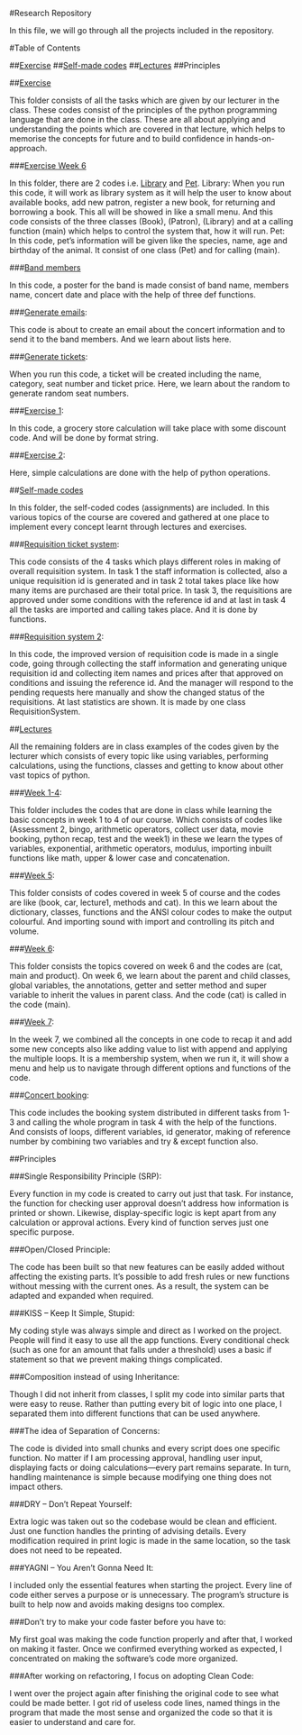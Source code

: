 #Research Repository

In this file, we will go through all the projects included in the repository.

#Table of Contents

##[Exercise](https://github.com/varinder2104/Varinderjit-singh-Research-Repository-/tree/main/software%20development/Exercises)
##[Self-made codes](https://github.com/varinder2104/Varinderjit-singh-Research-Repository-/tree/main/software%20development/Self-made%20Codes)
##[Lectures](https://github.com/varinder2104/Varinderjit-singh-Research-Repository-/tree/main/software%20development/Self-made%20Codes)
##Principles
 

##[Exercise](https://github.com/varinder2104/Varinderjit-singh-Research-Repository-/tree/main/software%20development/Exercises)

This folder consists of all the tasks which are given by our lecturer in the class. These codes consist of the principles of the python programming language that are done in the class. These are all about applying and understanding the points which are covered in that lecture, which helps to memorise the concepts for future and to build confidence in hands-on-approach.

###[Exercise Week 6](https://github.com/varinder2104/Varinderjit-singh-Research-Repository-/tree/main/software%20development/Exercises/Exercise_week6.py) 

In this folder, there are 2 codes i.e. [Library](https://github.com/varinder2104/Varinderjit-singh-Research-Repository-/blob/main/software%20development/Exercises/Exercise_week6.py/Library_system.py) and [Pet](https://github.com/varinder2104/Varinderjit-singh-Research-Repository-/blob/main/software%20development/Exercises/Exercise_week6.py/Pet.py).
Library: When you run this code, it will work as library system as it will help the user to know about available books, add new patron, register a new book, for returning and borrowing a book. This all will be showed in like a small menu. And this code consists of the three classes (Book), (Patron), (Library) and at a calling function (main) which helps to control the system that, how it will run.
Pet: In this code, pet’s information will be given like the species, name, age and birthday of the animal. It consist of one class (Pet) and for calling (main).


###[Band members](https://github.com/varinder2104/Varinderjit-singh-Research-Repository-/blob/main/software%20development/Exercises/Exercise_band_members.py)

In this code, a poster for the band is made consist of band name, members name, concert date and place with the help of three def functions.

###[Generate emails](https://github.com/varinder2104/Varinderjit-singh-Research-Repository-/blob/main/software%20development/Exercises/Exercise_generate_email.py):

This code is about to create an email about the concert information and to send it to the band members. And we learn about lists here.

###[Generate tickets](https://github.com/varinder2104/Varinderjit-singh-Research-Repository-/blob/main/software%20development/Exercises/Exercise_generate_tickets.py):

When you run this code, a ticket will be created including the name, category, seat number and ticket price. Here, we learn about the random to generate random seat numbers.

###[Exercise 1](https://github.com/varinder2104/Varinderjit-singh-Research-Repository-/blob/main/software%20development/Exercises/exercise1.py):

In this code, a grocery store calculation will take place with some discount code. And will be done by format string.

###[Exercise 2](https://github.com/varinder2104/Varinderjit-singh-Research-Repository-/blob/main/software%20development/Exercises/exercise2.py):

Here, simple calculations are done with the help of python operations.


##[Self-made codes](https://github.com/varinder2104/Varinderjit-singh-Research-Repository-/tree/main/software%20development/Self-made%20Codes)

In this folder, the self-coded codes (assignments) are included. In this various topics of the course are covered and gathered at one place to implement every concept learnt through lectures and exercises. 

###[Requisition ticket system](https://github.com/varinder2104/Varinderjit-singh-Research-Repository-/tree/main/software%20development/Self-made%20Codes/requisition_ticket_system):

This code consists of the 4 tasks which plays different roles in making of overall requisition system. In task 1 the staff information is collected, also a unique requisition id is generated and in task 2 total takes place like how many items are purchased are their total price. In task 3, the requisitions are approved under some conditions with the reference id and at last in task 4 all the tasks are imported and calling takes place. And it is done by functions.

###[Requisition system 2](https://github.com/varinder2104/Varinderjit-singh-Research-Repository-/blob/main/software%20development/Self-made%20Codes/requisition_ticket_system2/RequisitionSystems.py):

In this code, the improved version of requisition code is made in a single code, going through collecting the staff information and generating unique requisition id and collecting item names and prices after that approved on conditions and issuing the reference id. And the manager will respond to the pending requests here manually and show the changed status of the requisitions. At last statistics are shown. It is made by one class RequisitionSystem.

##[Lectures](https://github.com/varinder2104/Varinderjit-singh-Research-Repository-/tree/main/software%20development/Self-made%20Codes)

All the remaining folders are in class examples of the codes given by the lecturer which consists of every topic like using variables, performing calculations, using the functions, classes and getting to know about other vast topics of python.

###[Week 1-4](https://github.com/varinder2104/Varinderjit-singh-Research-Repository-/tree/main/software%20development/week%201-4):

This folder includes the codes that are done in class while learning the basic concepts in week 1 to 4 of our course. Which consists of codes like (Assessment 2, bingo, arithmetic operators, collect user data, movie booking, python recap, test and the week1) in these we learn the types of variables, exponential, arithmetic operators, modulus, importing inbuilt functions like math, upper & lower case and concatenation.

###[Week 5](https://github.com/varinder2104/Varinderjit-singh-Research-Repository-/tree/main/software%20development/week%205):

This folder consists of codes covered in week 5 of course and the codes are like (book, car, lecture1, methods and cat). In this we learn about the dictionary, classes, functions and the ANSI colour codes to make the output colourful. And importing sound with import and controlling its pitch and volume.

###[Week 6](https://github.com/varinder2104/Varinderjit-singh-Research-Repository-/tree/main/software%20development/Week%206):

This folder consists the topics covered on week 6 and the codes are (cat, main and product). On week 6, we learn about the parent and child classes, global variables, the annotations, getter and setter method and super variable to inherit the values in parent class. And the code (cat) is called in the code (main).

###[Week 7](https://github.com/varinder2104/Varinderjit-singh-Research-Repository-/blob/main/software%20development/week%207/Members.py):

In the week 7, we combined all the concepts in one code to recap it and add some new concepts also like adding value to list with append and applying the multiple loops. It is a membership system, when we run it, it will show a menu and help us to navigate through different options and functions of the code.

###[Concert booking](https://github.com/varinder2104/Varinderjit-singh-Research-Repository-/tree/main/software%20development/concert%20booking):

This code includes the booking system distributed in different tasks from 1-3 and calling the whole program in task 4 with the help of the functions. And consists of loops, different variables, id generator, making of reference number by combining two variables and try & except function also. 

##Principles

###Single Responsibility Principle (SRP):

Every function in my code is created to carry out just that task. For instance, the function for checking user approval doesn’t address how information is printed or shown. Likewise, display-specific logic is kept apart from any calculation or approval actions. Every kind of function serves just one specific purpose.

###Open/Closed Principle:

The code has been built so that new features can be easily added without affecting the existing parts. It’s possible to add fresh rules or new functions without messing with the current ones. As a result, the system can be adapted and expanded when required.

###KISS – Keep It Simple, Stupid:

My coding style was always simple and direct as I worked on the project. People will find it easy to use all the app functions. Every conditional check (such as one for an amount that falls under a threshold) uses a basic if statement so that we prevent making things complicated.

###Composition instead of using Inheritance:

Though I did not inherit from classes, I split my code into similar parts that were easy to reuse. Rather than putting every bit of logic into one place, I separated them into different functions that can be used anywhere.

###The idea of Separation of Concerns:

The code is divided into small chunks and every script does one specific function. No matter if I am processing approval, handling user input, displaying facts or doing calculations—every part remains separate. In turn, handling maintenance is simple because modifying one thing does not impact others.

###DRY – Don’t Repeat Yourself:

Extra logic was taken out so the codebase would be clean and efficient. Just one function handles the printing of advising details. Every modification required in print logic is made in the same location, so the task does not need to be repeated.

###YAGNI – You Aren’t Gonna Need It:

I included only the essential features when starting the project. Every line of code either serves a purpose or is unnecessary. The program’s structure is built to help now and avoids making designs too complex.

###Don’t try to make your code faster before you have to:

My first goal was making the code function properly and after that, I worked on making it faster. Once we confirmed everything worked as expected, I concentrated on making the software’s code more organized.

###After working on refactoring, I focus on adopting Clean Code:

I went over the project again after finishing the original code to see what could be made better. I got rid of useless code lines, named things in the program that made the most sense and organized the code so that it is easier to understand and care for.

